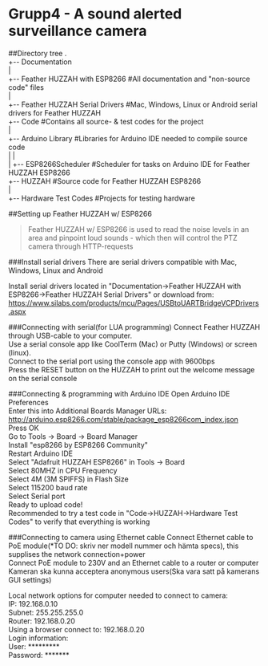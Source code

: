 # Grupp4 - A sound alerted surveillance camera


##Directory tree
.  
+-- Documentation  
	|  
	+-- Feather HUZZAH with ESP8266 #All documentation and "non-source code" files  
		|  
		+-- Feather HUZZAH Serial Drivers #Mac, Windows, Linux or Android serial drivers for Feather HUZZAH  
+-- Code		#Contains all source- & test codes for the project  
	|  
	+-- Arduino Library		#Libraries for Arduino IDE needed to compile source code   
  	|	|  
  	|	+-- ESP8266Scheduler		#Scheduler for tasks on Arduino IDE for Feather HUZZAH ESP8266  
	+-- HUZZAH		#Source code for Feather HUZZAH ESP8266  
		|  
  		+-- Hardware Test Codes #Projects for testing hardware  

##Setting up Feather HUZZAH w/ ESP8266
> Feather HUZZAH w/ ESP8266 is used to read the noise levels in an area and pinpoint loud sounds - which then will control the PTZ camera through HTTP-requests  

###Install serial drivers
There are serial drivers compatible with Mac, Windows, Linux and Android  

Install serial drivers located in "Documentation->Feather HUZZAH with ESP8266->Feather HUZZAH Serial Drivers" or download from:
https://www.silabs.com/products/mcu/Pages/USBtoUARTBridgeVCPDrivers.aspx

###Connecting with serial(for LUA programming)
Connect Feather HUZZAH through USB-cable to your computer.  
Use a serial console app like CoolTerm (Mac) or Putty (Windows) or screen (linux).  
Connect to the serial port using the console app with 9600bps  
Press the RESET button on the HUZZAH to print out the welcome message on the serial console  

###Connecting & programming with Arduino IDE
Open Arduino IDE Preferences  
Enter this into Additional Boards Manager URLs: http://arduino.esp8266.com/stable/package_esp8266com_index.json  
Press OK  
Go to Tools -> Board -> Board Manager  
Install "esp8266 by ESP8266 Community"  
Restart Arduino IDE  
Select "Adafruit HUZZAH ESP8266" in Tools -> Board  
Select 80MHZ in CPU Frequency  
Select 4M (3M SPIFFS) in Flash Size  
Select 115200 baud rate  
Select Serial port  
Ready to upload code!  
Recommended to try a test code in "Code->HUZZAH->Hardware Test Codes" to verify that everything is working  

###Connecting to camera using Ethernet cable
Connect Ethernet cable to PoE module(*TO DO: skriv ner modell nummer och hämta specs), this supplises the network connection+power  
Connect PoE module to 230V and an Ethernet cable to a router or computer  
Kameran ska kunna acceptera anonymous users(Ska vara satt på kamerans GUI settings)  

Local network options for computer needed to connect to camera:  
IP: 192.168.0.10  
Subnet: 255.255.255.0  
Router: 192.168.0.20  
Using a browser connect to: 192.168.0.20  
Login information:  
User: *********  
Password: *******  
